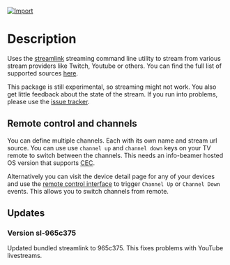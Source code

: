 [![Import](https://cdn.infobeamer.com/s/img/import.png)](https://info-beamer.com/use?url=https://github.com/info-beamer/package-livestream)

# Description

Uses the [streamlink](https://streamlink.github.io/) streaming command line utility to stream from various stream providers
like Twitch, Youtube or others. You can find the full list of supported sources [here](https://streamlink.github.io/plugin_matrix.html).

This package is still experimental, so streaming might not work. You also get little feedback about the state of the
stream. If you run into problems, please use the [issue tracker](https://github.com/info-beamer/package-livestream/issues).

## Remote control and channels

You can define multiple channels. Each with its own name and stream url source. You can use use `channel up` and
`channel down` keys on your TV remote to switch between the channels. This needs an info-beamer hosted OS version
that supports [CEC](https://info-beamer.com/blog/info-beamer-hosted-adds-cec-support).

Alternatively you can visit the device detail page for any of your devices and use the 
[remote control interface](https://info-beamer.com/blog/introducing-device-remote-control-interfaces) to trigger
`Channel Up` or `Channel Down` events. This allows you to switch channels from remote.

## Updates

### Version sl-965c375

Updated bundled streamlink to 965c375. This fixes problems with YouTube livestreams.

